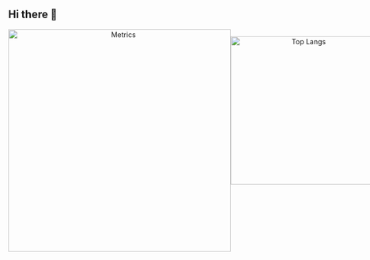 ## Hi there 👋
<!--
**H4ppyCode/H4ppyCode** is a ✨ _special_ ✨ repository because its `README.md` (this file) appears on your GitHub profile.

Here are some ideas to get you started:

- 🔭 I’m currently working on ...
- 🌱 I’m currently learning ...
- 👯 I’m looking to collaborate on ...
- 🤔 I’m looking for help with ...
- 💬 Ask me about ...
- 📫 How to reach me: ...
- 😄 Pronouns: ...
- ⚡ Fun fact: ...
-->

<div align="center">
  <div style="display: flex; align-items: flex-start;">
     <img src="https://github-readme-streak-stats.herokuapp.com/?user=h4ppycode&theme=vue-dark&hide_border=false" alt="Metrics" width="450">
    <p align="center">
      <img src="https://github-readme-stats.vercel.app/api/top-langs/?username=h4ppycode&theme=vue-dark&hide_border=false&include_all_commits=true&count_private=true&layout=compact" alt="Top Langs" width="300">
      </p>
  </div>
</div>
